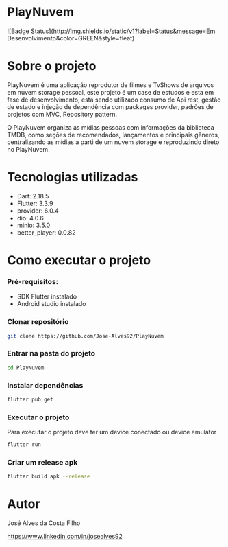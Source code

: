 # PlayNuvem
![Badge Status](http://img.shields.io/static/v1?label=Status&message=Em Desenvolvimento&color=GREEN&style=fleat)

# Sobre o projeto

PlayNuvem é uma aplicação reprodutor de filmes e TvShows de arquivos em nuvem storage pessoal, este projeto é um case de estudos e esta em fase de desenvolvimento, esta sendo utilizado consumo de Api rest, gestão de estado e injeção de dependência com packages provider, padrões de projetos com MVC, Repository pattern.

O PlayNuvem organiza as mídias pessoas com informações da biblioteca TMDB, como seções de recomendados, lançamentos e principais gêneros, centralizando as mídias a parti de um nuvem storage e reproduzindo direto no PlayNuvem.

# Tecnologias utilizadas

- Dart: 2.18.5
- Flutter: 3.3.9
- provider: 6.0.4
- dio: 4.0.6
- minio: 3.5.0
- better_player: 0.0.82


# Como executar o projeto

### Pré-requisitos: 

- SDK Flutter instalado
- Android studio instalado

### Clonar repositório
```bash
git clone https://github.com/Jose-Alves92/PlayNuvem
```

### Entrar na pasta do projeto
```bash
cd PlayNuvem
```

### Instalar dependências
```bash
flutter pub get
```

### Executar o projeto
Para executar o projeto deve ter um device conectado ou device emulator
```bash
flutter run
```

### Criar um release apk
```bash
flutter build apk --release
```

# Autor

José Alves da Costa Filho

https://www.linkedin.com/in/josealves92

